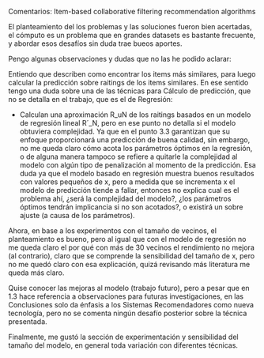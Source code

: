Comentarios:  Item-based collaborative filtering recommendation algorithms


El planteamiento del los problemas y las soluciones fueron bien acertadas, el cómputo es un problema que en grandes datasets es bastante frecuente, y abordar esos desafíos sin duda trae bueos aportes. 

Pengo algunas observaciones y dudas que no las he podido aclarar:

Entiendo que describen como encontrar los items más similares, para luego calcular la predicción sobre raitings de los items similares. En ese sentido tengo una duda sobre una de las técnicas para Cálculo de predicción, que no se detalla en el trabajo, que es el de Regresión:
- Calculan una aproximación R_uN de los raitings basados en un modelo de regresión lineal R´_N, pero en ese punto no detalla si el modelo obtuviera complejidad. Ya que en el punto 3.3 garantizan que su enfoque proporcionará una predicción de buena calidad, sin embargo, no me queda claro cómo acota los parámetros óptimos en la regresión, o de alguna manera tampoco se refiere a quitarle la complejidad al modelo con algún tipo de penalización al momento de la predicción. Esa duda ya que el modelo basado en regresión muestra buenos resultados con valores pequeños de x, pero a medida que se incrementa x el modelo de predicción tiende a fallar, entonces no explica cual es el problema ahí, ¿será la complejidad del modelo?, ¿los parámetros óptimos tendrán implicancia si no son acotados?, o existirá un sobre ajuste (a causa de los parámetros).

Ahora, en base a los experimentos con el tamaño de vecinos, el planteamiento es bueno, pero al igual que con el modelo de regresión no me queda claro el por qué con más de 30 vecinos el rendimiento no mejora (al contrario), claro que se comprende la sensibilidad del tamaño de x, pero no me quedó claro con esa explicación, quizá revisando más literatura me queda más claro. 

Quise conocer las mejoras al modelo (trabajo futuro), pero a pesar que en 1.3 hace referencia a observaciones para futuras investigaciones, en las Conclusiones solo da énfasis a los Sistemas Recomendadores como nueva tecnología, pero no se comenta ningún desafío posterior sobre la técnica presentada.

Finalmente, me gustó la sección de experimentación y sensibilidad del tamaño del modelo, en general toda variación con diferentes técnicas.
